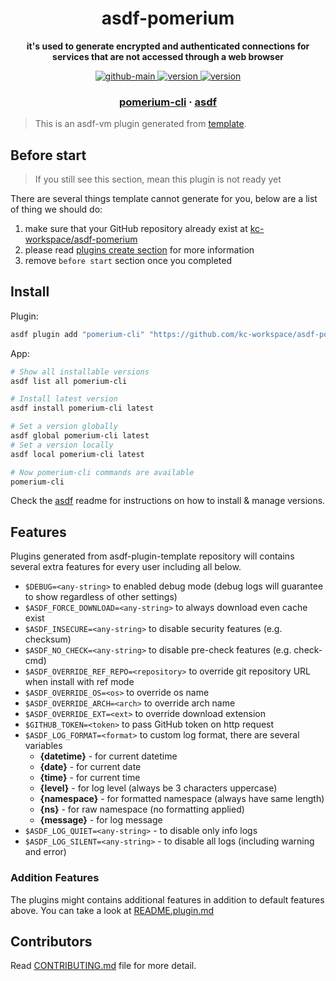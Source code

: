 <h1 align="center">
  asdf-pomerium
</h1>

<!-- Description section -->
<p align="center">
  <strong>it's used to generate encrypted and authenticated connections for services that are not accessed through a web browser</strong>
</p>

<!-- Badges section -->
<p align="center">
  <a href="https://github.com/kc-workspace/asdf-pomerium/actions/workflows/main.yml">
    <img
      alt="github-main"
      src="https://img.shields.io/github/actions/workflow/status/kc-workspace/asdf-pomerium/main.yml?style=flat-square&logo=github">
  </a>
  <a href="https://github.com/kc-workspace/asdf-pomerium/releases">
    <img
      alt="version"
      src="https://img.shields.io/github/v/release/kc-workspace/asdf-pomerium?style=flat-square&logo=github">
  </a>
  <a href="https://github.com/kc-workspace/asdf-pomerium/commits/main">
    <img
      alt="version"
      src="https://img.shields.io/github/last-commit/kc-workspace/asdf-pomerium/main?style=flat-square&logo=github">
  </a>
</p>

<!-- Links section -->
<h3 align="center">
  <a href="https://www.pomerium.com">pomerium-cli</a>
  <span> · </span>
  <a href="https://asdf-vm.com">asdf</a>
</h3>

> This is an asdf-vm plugin generated from [template][template-gh].

## Before start

> If you still see this section, mean this plugin is not ready yet

There are several things template cannot generate for you,
below are a list of thing we should do:

1. make sure that your GitHub repository already exist at [kc-workspace/asdf-pomerium][plugin-gh]
2. please read [plugins create section][asdf-create-plugin] for more information
3. remove `before start` section once you completed

## Install

Plugin:

```sh
asdf plugin add "pomerium-cli" "https://github.com/kc-workspace/asdf-pomerium.git"
```

App:

```sh
# Show all installable versions
asdf list all pomerium-cli

# Install latest version
asdf install pomerium-cli latest

# Set a version globally
asdf global pomerium-cli latest
# Set a version locally
asdf local pomerium-cli latest

# Now pomerium-cli commands are available
pomerium-cli
```

Check the [asdf][asdf-link] readme for instructions on
how to install & manage versions.

## Features

Plugins generated from asdf-plugin-template repository will
contains several extra features for every user including all below.

- `$DEBUG=<any-string>` to enabled debug mode (debug logs will guarantee to show regardless of other settings)
- `$ASDF_FORCE_DOWNLOAD=<any-string>` to always download even cache exist
- `$ASDF_INSECURE=<any-string>` to disable security features (e.g. checksum)
- `$ASDF_NO_CHECK=<any-string>` to disable pre-check features (e.g. check-cmd)
- `$ASDF_OVERRIDE_REF_REPO=<repository>` to override git repository URL when install with ref mode
- `$ASDF_OVERRIDE_OS=<os>` to override os name
- `$ASDF_OVERRIDE_ARCH=<arch>` to override arch name
- `$ASDF_OVERRIDE_EXT=<ext>` to override download extension
- `$GITHUB_TOKEN=<token>` to pass GitHub token on http request
- `$ASDF_LOG_FORMAT=<format>` to custom log format, there are several variables
  - **{datetime}** - for current datetime
  - **{date}** - for current date
  - **{time}** - for current time
  - **{level}** - for log level (always be 3 characters uppercase)
  - **{namespace}** - for formatted namespace (always have same length)
  - **{ns}** - for raw namespace (no formatting applied)
  - **{message}** - for log message
- `$ASDF_LOG_QUIET=<any-string>` - to disable only info logs
- `$ASDF_LOG_SILENT=<any-string>` - to disable all logs (including warning and error)

### Addition Features

The plugins might contains additional features
in addition to default features above.
You can take a look at [README.plugin.md][app-readme-md]

## Contributors

Read [CONTRIBUTING.md][contributing-md] file for more detail.

<!-- LINKS SECTION -->

[app-readme-md]: ./README.plugin.md
[contributing-md]: ./CONTRIBUTING.md
[plugin-gh]: https://github.com/kc-workspace/asdf-pomerium
[template-gh]: https://github.com/kc-workspace/asdf-plugin-template
[asdf-link]: https://github.com/asdf-vm/asdf
[asdf-create-plugin]: https://asdf-vm.com/plugins/create.html
